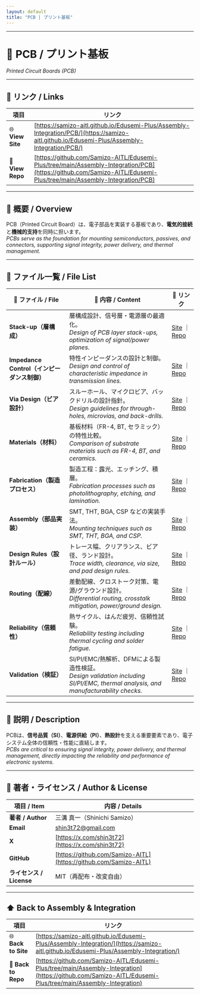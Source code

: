 ```yaml
---
layout: default 
title: "PCB | プリント基板"
---
```


---

# 📐 PCB / プリント基板  
*Printed Circuit Boards (PCB)*   

---

## 🔗 リンク / Links
| 項目 | リンク |
|------|--------|
| 🌐 **View Site** | [https://samizo-aitl.github.io/Edusemi-Plus/Assembly-Integration/PCB/](https://samizo-aitl.github.io/Edusemi-Plus/Assembly-Integration/PCB/) |
| 📂 **View Repo** | [https://github.com/Samizo-AITL/Edusemi-Plus/tree/main/Assembly-Integration/PCB](https://github.com/Samizo-AITL/Edusemi-Plus/tree/main/Assembly-Integration/PCB) |

---

## 📖 概要 / Overview
PCB（Printed Circuit Board）は、電子部品を実装する基板であり、**電気的接続**と**機械的支持**を同時に担います。  
*PCBs serve as the foundation for mounting semiconductors, passives, and connectors, supporting signal integrity, power delivery, and thermal management.*  

---

## 📂 ファイル一覧 / File List
| 📘 ファイル / File | 📑 内容 / Content | 🔗 リンク |
|--------------------|------------------|-----------|
| **Stack-up（層構成）** | 層構成設計、信号層・電源層の最適化。<br>*Design of PCB layer stack-ups, optimization of signal/power planes.* | [Site](https://samizo-aitl.github.io/Edusemi-Plus/Assembly-Integration/PCB/stackup) ｜ [Repo](https://github.com/Samizo-AITL/Edusemi-Plus/blob/main/Assembly-Integration/PCB/stackup.md) |
| **Impedance Control（インピーダンス制御）** | 特性インピーダンスの設計と制御。<br>*Design and control of characteristic impedance in transmission lines.* | [Site](https://samizo-aitl.github.io/Edusemi-Plus/Assembly-Integration/PCB/impedance-control) ｜ [Repo](https://github.com/Samizo-AITL/Edusemi-Plus/blob/main/Assembly-Integration/PCB/impedance-control.md) |
| **Via Design（ビア設計）** | スルーホール、マイクロビア、バックドリルの設計指針。<br>*Design guidelines for through-holes, microvias, and back-drills.* | [Site](https://samizo-aitl.github.io/Edusemi-Plus/Assembly-Integration/PCB/via-design) ｜ [Repo](https://github.com/Samizo-AITL/Edusemi-Plus/blob/main/Assembly-Integration/PCB/via-design.md) |
| **Materials（材料）** | 基板材料（FR-4, BT, セラミック）の特性比較。<br>*Comparison of substrate materials such as FR-4, BT, and ceramics.* | [Site](https://samizo-aitl.github.io/Edusemi-Plus/Assembly-Integration/PCB/materials) ｜ [Repo](https://github.com/Samizo-AITL/Edusemi-Plus/blob/main/Assembly-Integration/PCB/materials.md) |
| **Fabrication（製造プロセス）** | 製造工程：露光、エッチング、積層。<br>*Fabrication processes such as photolithography, etching, and lamination.* | [Site](https://samizo-aitl.github.io/Edusemi-Plus/Assembly-Integration/PCB/fabrication) ｜ [Repo](https://github.com/Samizo-AITL/Edusemi-Plus/blob/main/Assembly-Integration/PCB/fabrication.md) |
| **Assembly（部品実装）** | SMT, THT, BGA, CSP などの実装手法。<br>*Mounting techniques such as SMT, THT, BGA, and CSP.* | [Site](https://samizo-aitl.github.io/Edusemi-Plus/Assembly-Integration/PCB/assembly) ｜ [Repo](https://github.com/Samizo-AITL/Edusemi-Plus/blob/main/Assembly-Integration/PCB/assembly.md) |
| **Design Rules（設計ルール）** | トレース幅、クリアランス、ビア径、ランド設計。<br>*Trace width, clearance, via size, and pad design rules.* | [Site](https://samizo-aitl.github.io/Edusemi-Plus/Assembly-Integration/PCB/design_rules) ｜ [Repo](https://github.com/Samizo-AITL/Edusemi-Plus/blob/main/Assembly-Integration/PCB/design_rules.md) |
| **Routing（配線）** | 差動配線、クロストーク対策、電源/グラウンド設計。<br>*Differential routing, crosstalk mitigation, power/ground design.* | [Site](https://samizo-aitl.github.io/Edusemi-Plus/Assembly-Integration/PCB/routing) ｜ [Repo](https://github.com/Samizo-AITL/Edusemi-Plus/blob/main/Assembly-Integration/PCB/routing.md) |
| **Reliability（信頼性）** | 熱サイクル、はんだ疲労、信頼性試験。<br>*Reliability testing including thermal cycling and solder fatigue.* | [Site](https://samizo-aitl.github.io/Edusemi-Plus/Assembly-Integration/PCB/reliability) ｜ [Repo](https://github.com/Samizo-AITL/Edusemi-Plus/blob/main/Assembly-Integration/PCB/reliability.md) |
| **Validation（検証）** | SI/PI/EMC/熱解析、DFMによる製造性検証。<br>*Design validation including SI/PI/EMC, thermal analysis, and manufacturability checks.* | [Site](https://samizo-aitl.github.io/Edusemi-Plus/Assembly-Integration/PCB/validation) ｜ [Repo](https://github.com/Samizo-AITL/Edusemi-Plus/blob/main/Assembly-Integration/PCB/validation.md) |

---

## 📑 説明 / Description
PCBは、**信号品質（SI）**、**電源供給（PI）**、**熱設計**を支える重要要素であり、電子システム全体の信頼性・性能に直結します。  
*PCBs are critical to ensuring signal integrity, power delivery, and thermal management, directly impacting the reliability and performance of electronic systems.*  

---

## 👤 著者・ライセンス / Author & License
| 項目 / Item | 内容 / Details |
|-------------|----------------|
| **著者 / Author** | 三溝 真一（Shinichi Samizo） |
| **Email** | [shin3t72@gmail.com](mailto:shin3t72@gmail.com) |
| **X** | [https://x.com/shin3t72](https://x.com/shin3t72) |
| **GitHub** | [https://github.com/Samizo-AITL](https://github.com/Samizo-AITL) |
| **ライセンス / License** | MIT（再配布・改変自由） |

---

## ⬆️ Back to Assembly & Integration
| 項目 | リンク |
|------|--------|
| 🌐 **Back to Site** | [https://samizo-aitl.github.io/Edusemi-Plus/Assembly-Integration/](https://samizo-aitl.github.io/Edusemi-Plus/Assembly-Integration/) |
| 📂 **Back to Repo** | [https://github.com/Samizo-AITL/Edusemi-Plus/tree/main/Assembly-Integration](https://github.com/Samizo-AITL/Edusemi-Plus/tree/main/Assembly-Integration) |
